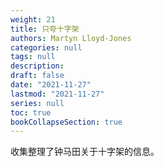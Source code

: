 ```yaml
---
weight: 21
title: 只夸十字架
authors: Martyn Lloyd-Jones
categories: null
tags: null
description: 
draft: false
date: "2021-11-27"
lastmod: "2021-11-27"
series: null
toc: true
bookCollapseSection: true
---
```


收集整理了钟马田关于十字架的信息。